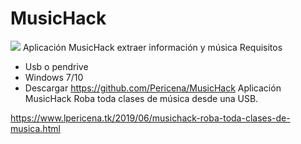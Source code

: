 # MusicHack
[![](https://1.bp.blogspot.com/-RdttcBxUQ7g/XPclYzWP-AI/AAAAAAAAPtw/6Bvo-3Qnk6oP6xlV0oYozmKv1I7_ZwRwgCLcBGAs/s640/Hacking.png)](https://www.lpericena.tk/2019/06/musichack-roba-toda-clases-de-musica.html)
Aplicación MusicHack extraer información y música
Requisitos
- Usb o pendrive
- Windows 7/10
- Descargar https://github.com/Pericena/MusicHack
Aplicación  MusicHack  Roba toda clases de  música  desde una USB.

https://www.lpericena.tk/2019/06/musichack-roba-toda-clases-de-musica.html
